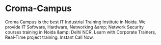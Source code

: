 # Croma-Campus
Croma Campus is the best IT Industrial Training Institute in Noida. We provide IT Software, Hardware, Networking &amp;amp; Network Security courses training in Noida &amp;amp; Delhi NCR. Learn with Corporate Trainers, Real-Time project training. Instant Call Now.
